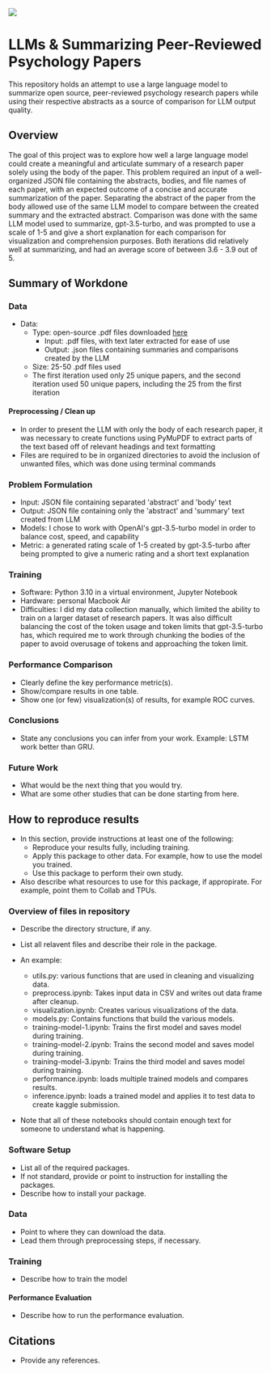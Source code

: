 ![](UTA-DataScience-Logo.png)

# LLMs & Summarizing Peer-Reviewed Psychology Papers

This repository holds an attempt to use a large language model to summarize open source, peer-reviewed psychology research papers while using their respective abstracts as a source of comparison for LLM output quality.

## Overview

The goal of this project was to explore how well a large language model could create a meaningful and articulate summary of a research paper solely using the body of the paper. This problem required an input of a well-organized JSON file containing the abstracts, bodies, and file names of each paper, with an expected outcome of a concise and accurate summarization of the paper. Separating the abstract of the paper from the body allowed use of the same LLM model to compare between the created summary and the extracted abstract. Comparison was done with the same LLM model used to summarize, gpt-3.5-turbo, and was prompted to use a scale of 1-5 and give a short explanation for each comparison for visualization and comprehension purposes. Both iterations did relatively well at summarizing, and had an average score of between 3.6 - 3.9 out of 5. 

## Summary of Workdone

### Data

* Data:
  * Type: open-source .pdf files downloaded [here](https://www.ncbi.nlm.nih.gov/)
    * Input: .pdf files, with text later extracted for ease of use
    * Output: .json files containing summaries and comparisons created by the LLM
  * Size: 25-50 .pdf files used
  * The first iteration used only 25 unique papers, and the second iteration used 50 unique papers, including the 25 from the first iteration

#### Preprocessing / Clean up

* In order to present the LLM with only the body of each research paper, it was necessary to create functions using PyMuPDF to extract parts of the text based off of relevant headings and text formatting
* Files are required to be in organized directories to avoid the inclusion of unwanted files, which was done using terminal commands

### Problem Formulation

* Input: JSON file containing separated 'abstract' and 'body' text
* Output: JSON file containing only the 'abstract' and 'summary' text created from LLM
* Models: I chose to work with OpenAI's gpt-3.5-turbo model in order to balance cost, speed, and capability
* Metric: a generated rating scale of 1-5 created by gpt-3.5-turbo after being prompted to give a numeric rating and a short text explanation

### Training

* Software: Python 3.10 in a virtual environment, Jupyter Notebook
* Hardware: personal Macbook Air
* Difficulties: I did my data collection manually, which limited the ability to train on a larger dataset of research papers. It was also difficult balancing the cost of the token usage and token limits that gpt-3.5-turbo has, which required me to work through chunking the bodies of the paper to avoid overusage of tokens and approaching the token limit.

### Performance Comparison

* Clearly define the key performance metric(s).
* Show/compare results in one table.
* Show one (or few) visualization(s) of results, for example ROC curves.

### Conclusions

* State any conclusions you can infer from your work. Example: LSTM work better than GRU.

### Future Work

* What would be the next thing that you would try.
* What are some other studies that can be done starting from here.

## How to reproduce results

* In this section, provide instructions at least one of the following:
   * Reproduce your results fully, including training.
   * Apply this package to other data. For example, how to use the model you trained.
   * Use this package to perform their own study.
* Also describe what resources to use for this package, if appropirate. For example, point them to Collab and TPUs.

### Overview of files in repository

* Describe the directory structure, if any.
* List all relavent files and describe their role in the package.
* An example:
  * utils.py: various functions that are used in cleaning and visualizing data.
  * preprocess.ipynb: Takes input data in CSV and writes out data frame after cleanup.
  * visualization.ipynb: Creates various visualizations of the data.
  * models.py: Contains functions that build the various models.
  * training-model-1.ipynb: Trains the first model and saves model during training.
  * training-model-2.ipynb: Trains the second model and saves model during training.
  * training-model-3.ipynb: Trains the third model and saves model during training.
  * performance.ipynb: loads multiple trained models and compares results.
  * inference.ipynb: loads a trained model and applies it to test data to create kaggle submission.

* Note that all of these notebooks should contain enough text for someone to understand what is happening.

### Software Setup
* List all of the required packages.
* If not standard, provide or point to instruction for installing the packages.
* Describe how to install your package.

### Data

* Point to where they can download the data.
* Lead them through preprocessing steps, if necessary.

### Training

* Describe how to train the model

#### Performance Evaluation

* Describe how to run the performance evaluation.


## Citations

* Provide any references.







